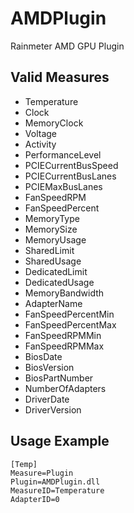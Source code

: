 # AMDPlugin
Rainmeter AMD GPU Plugin

## Valid Measures
* Temperature
* Clock
* MemoryClock
* Voltage
* Activity
* PerformanceLevel
* PCIECurrentBusSpeed
* PCIECurrentBusLanes
* PCIEMaxBusLanes
* FanSpeedRPM
* FanSpeedPercent
* MemoryType
* MemorySize
* MemoryUsage
* SharedLimit
* SharedUsage
* DedicatedLimit
* DedicatedUsage
* MemoryBandwidth
* AdapterName
* FanSpeedPercentMin
* FanSpeedPercentMax
* FanSpeedRPMMin
* FanSpeedRPMMax
* BiosDate
* BiosVersion
* BiosPartNumber
* NumberOfAdapters
* DriverDate
* DriverVersion

## Usage Example
```
[Temp]
Measure=Plugin
Plugin=AMDPlugin.dll
MeasureID=Temperature
AdapterID=0
```
